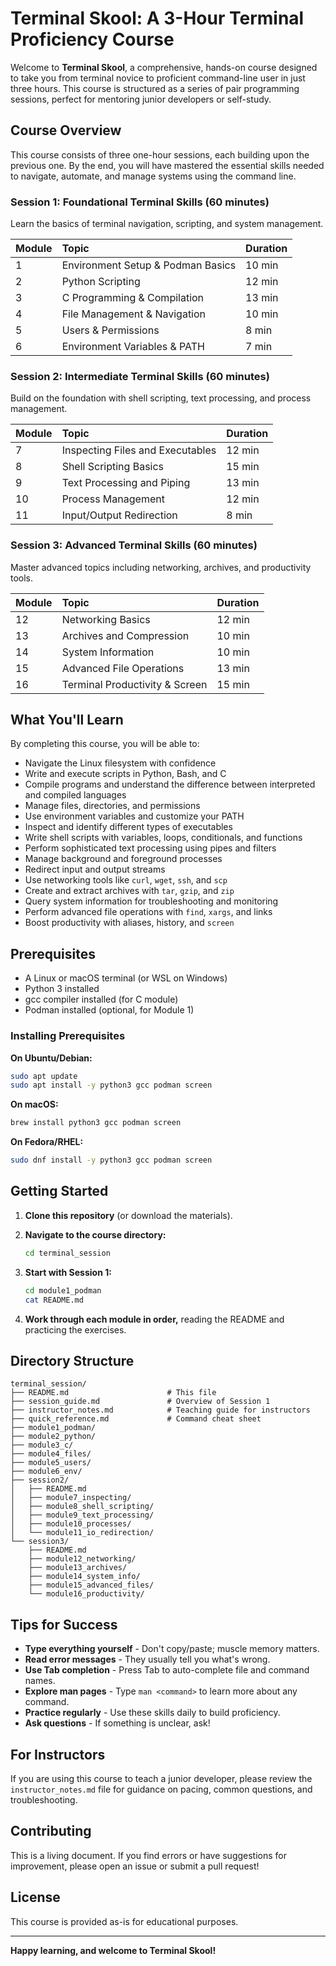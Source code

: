 # Terminal Skool: A 3-Hour Terminal Proficiency Course

Welcome to **Terminal Skool**, a comprehensive, hands-on course designed to take you from terminal novice to proficient command-line user in just three hours. This course is structured as a series of pair programming sessions, perfect for mentoring junior developers or self-study.

## Course Overview

This course consists of three one-hour sessions, each building upon the previous one. By the end, you will have mastered the essential skills needed to navigate, automate, and manage systems using the command line.

### Session 1: Foundational Terminal Skills (60 minutes)

Learn the basics of terminal navigation, scripting, and system management.

| Module | Topic | Duration |
| :--- | :--- | :--- |
| 1 | Environment Setup & Podman Basics | 10 min |
| 2 | Python Scripting | 12 min |
| 3 | C Programming & Compilation | 13 min |
| 4 | File Management & Navigation | 10 min |
| 5 | Users & Permissions | 8 min |
| 6 | Environment Variables & PATH | 7 min |

### Session 2: Intermediate Terminal Skills (60 minutes)

Build on the foundation with shell scripting, text processing, and process management.

| Module | Topic | Duration |
| :--- | :--- | :--- |
| 7 | Inspecting Files and Executables | 12 min |
| 8 | Shell Scripting Basics | 15 min |
| 9 | Text Processing and Piping | 13 min |
| 10 | Process Management | 12 min |
| 11 | Input/Output Redirection | 8 min |

### Session 3: Advanced Terminal Skills (60 minutes)

Master advanced topics including networking, archives, and productivity tools.

| Module | Topic | Duration |
| :--- | :--- | :--- |
| 12 | Networking Basics | 12 min |
| 13 | Archives and Compression | 10 min |
| 14 | System Information | 10 min |
| 15 | Advanced File Operations | 13 min |
| 16 | Terminal Productivity & Screen | 15 min |

## What You'll Learn

By completing this course, you will be able to:

-   Navigate the Linux filesystem with confidence
-   Write and execute scripts in Python, Bash, and C
-   Compile programs and understand the difference between interpreted and compiled languages
-   Manage files, directories, and permissions
-   Use environment variables and customize your PATH
-   Inspect and identify different types of executables
-   Write shell scripts with variables, loops, conditionals, and functions
-   Perform sophisticated text processing using pipes and filters
-   Manage background and foreground processes
-   Redirect input and output streams
-   Use networking tools like `curl`, `wget`, `ssh`, and `scp`
-   Create and extract archives with `tar`, `gzip`, and `zip`
-   Query system information for troubleshooting and monitoring
-   Perform advanced file operations with `find`, `xargs`, and links
-   Boost productivity with aliases, history, and `screen`

## Prerequisites

-   A Linux or macOS terminal (or WSL on Windows)
-   Python 3 installed
-   gcc compiler installed (for C module)
-   Podman installed (optional, for Module 1)

### Installing Prerequisites

**On Ubuntu/Debian:**

```bash
sudo apt update
sudo apt install -y python3 gcc podman screen
```

**On macOS:**

```bash
brew install python3 gcc podman screen
```

**On Fedora/RHEL:**

```bash
sudo dnf install -y python3 gcc podman screen
```

## Getting Started

1.  **Clone this repository** (or download the materials).
2.  **Navigate to the course directory:**

    ```bash
    cd terminal_session
    ```

3.  **Start with Session 1:**

    ```bash
    cd module1_podman
    cat README.md
    ```

4.  **Work through each module in order,** reading the README and practicing the exercises.

## Directory Structure

```
terminal_session/
├── README.md                      # This file
├── session_guide.md               # Overview of Session 1
├── instructor_notes.md            # Teaching guide for instructors
├── quick_reference.md             # Command cheat sheet
├── module1_podman/
├── module2_python/
├── module3_c/
├── module4_files/
├── module5_users/
├── module6_env/
├── session2/
│   ├── README.md
│   ├── module7_inspecting/
│   ├── module8_shell_scripting/
│   ├── module9_text_processing/
│   ├── module10_processes/
│   └── module11_io_redirection/
└── session3/
    ├── README.md
    ├── module12_networking/
    ├── module13_archives/
    ├── module14_system_info/
    ├── module15_advanced_files/
    └── module16_productivity/
```

## Tips for Success

-   **Type everything yourself** - Don't copy/paste; muscle memory matters.
-   **Read error messages** - They usually tell you what's wrong.
-   **Use Tab completion** - Press Tab to auto-complete file and command names.
-   **Explore man pages** - Type `man <command>` to learn more about any command.
-   **Practice regularly** - Use these skills daily to build proficiency.
-   **Ask questions** - If something is unclear, ask!

## For Instructors

If you are using this course to teach a junior developer, please review the `instructor_notes.md` file for guidance on pacing, common questions, and troubleshooting.

## Contributing

This is a living document. If you find errors or have suggestions for improvement, please open an issue or submit a pull request!

## License

This course is provided as-is for educational purposes.

---

**Happy learning, and welcome to Terminal Skool!**

